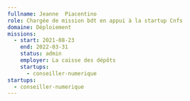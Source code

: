 ```yaml
---
fullname: Jeanne  Piacentino
role: Chargée de mission bdt en appui à la startup Cnfs
domaine: Déploiement
missions:
  - start: 2021-08-23
    end: 2022-03-31
    status: admin
    employer: La caisse des dépôts
    startups:
      - conseiller-numerique
startups:
  - conseiller-numerique
---
```

